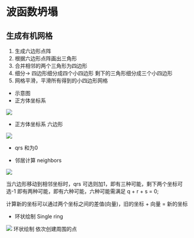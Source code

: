 # 波函数坍塌
## 生成有机网格
1. 生成六边形点阵
2. 根据六边形点阵画出三角形
3. 合并相邻的两个三角形为四边形
4. 细分-> 四边形细分成四个小四边形 剩下的三角形细分成三个小四边形 
5. 网格平滑，平滑所有得到的小四边形网格
* 示意图
* 正方体坐标系

![](https://s2.loli.net/2024/06/22/RYve8KxTOEdo2V1.png)

* 正方体坐标系 六边形

![](https://s2.loli.net/2024/06/22/PRMaZpGw95gVFkH.png)
* qrs 和为0

* 邻居计算 neighbors 

![](https://s2.loli.net/2024/06/22/U2WMAyaBoOfRwGX.png)

当六边形移动到相邻坐标时，qrs 可选则加1，即有三种可能，剩下两个坐标可选-1 即有两种可能，即有六种可能，六种可能需满足 q + r + s = 0;

计算新的坐标可以通过两个坐标之间的差值(向量)，旧的坐标 + 向量 = 新的坐标

* 环状绘制 Single ring

![](https://s2.loli.net/2024/06/22/vjBJeucIPHEwQ3f.png)
环状绘制 依次创建周围的点